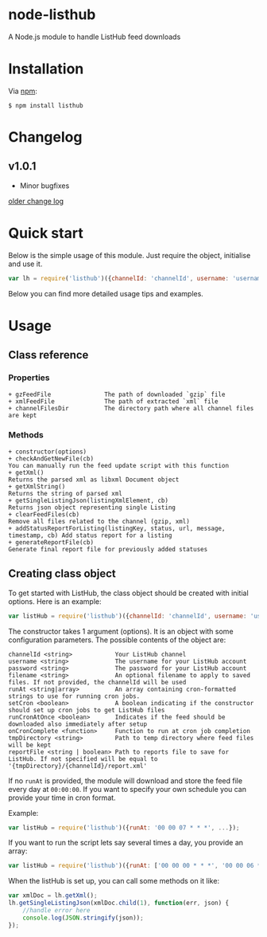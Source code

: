 # node-listhub

A Node.js module to handle ListHub feed downloads

# Installation

Via [npm][]:

    $ npm install listhub

# Changelog

## v1.0.1

- Minor bugfixes

[older change log](./CHANGELOG.md)

# Quick start

Below is the simple usage of this module. Just require the object, initialise and use it.

```JavaScript
var lh = require('listhub')({channelId: 'channelId', username: 'username', password: 'pass'});
```

Below you can find more detailed usage tips and examples.

# Usage

## Class reference

### Properties

	+ gzFeedFile               The path of downloaded `gzip` file 
	+ xmlFeedFile              The path of extracted `xml` file
	+ channelFilesDir          The directory path where all channel files are kept

### Methods

	+ constructor(options)
	+ checkAndGetNewFile(cb)                                                     You can manually run the feed update script with this function
	+ getXml()                                                                   Returns the parsed xml as libxml Document object
	+ getXmlString()                                                             Returns the string of parsed xml
	+ getSingleListingJson(listingXmlElement, cb)                                Returns json object representing single Listing
	+ clearFeedFiles(cb)                                                         Remove all files related to the channel (gzip, xml)
	+ addStatusReportForListing(listingKey, status, url, message, timestamp, cb) Add status report for a listing
	+ generateReportFile(cb)                                                     Generate final report file for previously added statuses

## Creating class object

To get started with ListHub, the class object should be created with initial options. Here is an example:

```JavaScript
var listHub = require('listhub')({channelId: 'channelId', username: 'username', password: 'pass'});
```

The constructor takes 1 argument (options). It is an object with some configuration parameters. 
The possible contents of the object are:

```
channelId <string>            Your ListHub channel
username <string>             The username for your ListHub account
password <string>             The password for your ListHub account
filename <string>             An optional filename to apply to saved files. If not provided, the channelId will be used
runAt <string|array>          An array containing cron-formatted strings to use for running cron jobs.
setCron <boolean>             A boolean indicating if the constructor should set up cron jobs to get ListHub files
runCronAtOnce <boolean>       Indicates if the feed should be downloaded also immediately after setup
onCronComplete <function>     Function to run at cron job completion
tmpDirectory <string>         Path to temp directory where feed files will be kept
reportFile <string | boolean> Path to reports file to save for ListHub. If not specified will be equal to '{tmpDirectory}/{channelId}/report.xml'
```

If no `runAt` is provided, the module will download and store the feed file every day at `00:00:00`.
If you want to specify your own schedule you can provide your time in cron format.

Example:

```JavaScript
var listHub = require('listhub')({runAt: '00 00 07 * * *', ...});
```  

If you want to run the script lets say several times a day, you provide an array:

```JavaScript
var listHub = require('listhub')({runAt: ['00 00 00 * * *', '00 00 06 * * *', '00 00 12 * * *'], ...});
```  

When the listHub is set up, you can call some methods on it like:

```JavaScript
var xmlDoc = lh.getXml();
lh.getSingleListingJson(xmlDoc.child(1), function(err, json) {
    //handle error here
    console.log(JSON.stringify(json));
});
```
 
[npm]: https://www.npmjs.org/package/listhub
[libxmljs]: https://github.com/polotek/libxmljs